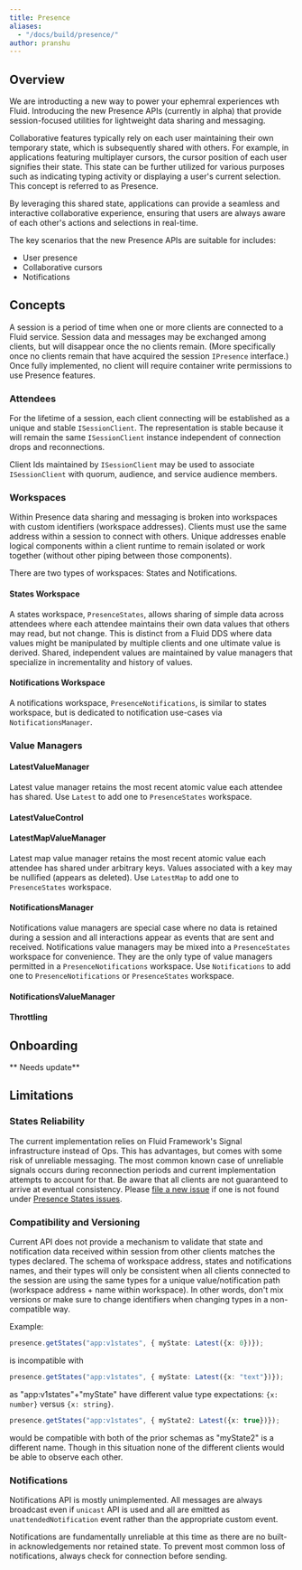 ```yaml
---
title: Presence
aliases:
  - "/docs/build/presence/"
author: pranshu
---
```


## Overview

We are introducting a new way to power your ephemral experiences wth Fluid. Introducing the new Presence APIs (currently in alpha) that provide session-focused utilities for lightweight data sharing and messaging.

Collaborative features typically rely on each user maintaining their own temporary state, which is subsequently shared with others. For example, in applications featuring multiplayer cursors, the cursor position of each user signifies their state. This state can be further utilized for various purposes such as indicating typing activity or displaying a user's current selection. This concept is referred to as Presence.

By leveraging this shared state, applications can provide a seamless and interactive collaborative experience, ensuring that users are always aware of each other's actions and selections in real-time.

The key scenarios that the new Presence APIs are suitable for includes:
- User presence
- Collaborative cursors
- Notifications


## Concepts

A session is a period of time when one or more clients are connected to a Fluid service. Session data and messages may be exchanged among clients, but will disappear once the no clients remain. (More specifically once no clients remain that have acquired the session `IPresence` interface.) Once fully implemented, no client will require container write permissions to use Presence features.

### Attendees

For the lifetime of a session, each client connecting will be established as a unique and stable `ISessionClient`. The representation is stable because it will remain the same `ISessionClient` instance independent of connection drops and reconnections.

Client Ids maintained by `ISessionClient` may be used to associate `ISessionClient` with quorum, audience, and service audience members.

### Workspaces

Within Presence data sharing and messaging is broken into workspaces with custom identifiers (workspace addresses). Clients must use the same address within a session to connect with others. Unique addresses enable logical components within a client runtime to remain isolated or work together (without other piping between those components).

There are two types of workspaces: States and Notifications.

#### States Workspace

A states workspace, `PresenceStates`, allows sharing of simple data across attendees where each attendee maintains their own data values that others may read, but not change. This is distinct from a Fluid DDS where data values might be manipulated by multiple clients and one ultimate value is derived. Shared, independent values are maintained by value managers that specialize in incrementality and history of values.

#### Notifications Workspace

A notifications workspace, `PresenceNotifications`, is similar to states workspace, but is dedicated to notification use-cases via `NotificationsManager`.


### Value Managers

#### LatestValueManager

Latest value manager retains the most recent atomic value each attendee has shared. Use `Latest` to add one to `PresenceStates` workspace.

#### LatestValueControl


#### LatestMapValueManager

Latest map value manager retains the most recent atomic value each attendee has shared under arbitrary keys. Values associated with a key may be nullified (appears as deleted). Use `LatestMap` to add one to `PresenceStates` workspace.

#### NotificationsManager

Notifications value managers are special case where no data is retained during a session and all interactions appear as events that are sent and received. Notifications value managers may be mixed into a `PresenceStates` workspace for convenience. They are the only type of value managers permitted in a `PresenceNotifications` workspace. Use `Notifications` to add one to `PresenceNotifications` or `PresenceStates` workspace.

#### NotificationsValueManager


#### Throttling



## Onboarding

** Needs update**

<!-- While this package is developing as experimental and other Fluid Framework internals are being updated to accommodate it, a temporary Shared Object must be added within container to gain access.

```typescript
import { acquirePresenceViaDataObject, ExperimentalPresenceManager } from "@fluid-experimental/presence";

const containerSchema = {
	initialObjects: {
        presence: ExperimentalPresenceManager
    }
} satisfies ContainerSchema;

const presence = await acquirePresenceViaDataObject(container.initialObjects.presence);
``` -->


## Limitations

### States Reliability

The current implementation relies on Fluid Framework's Signal infrastructure instead of Ops. This has advantages, but comes with some risk of unreliable messaging. The most common known case of unreliable signals occurs during reconnection periods and current implementation attempts to account for that. Be aware that all clients are not guaranteed to arrive at eventual consistency. Please [file a new issue](https://github.com/microsoft/FluidFramework/issues/new?assignees=&labels=bug&projects=&template=bug_report.md&title=Presence:%20States:%20) if one is not found under [Presence States issues](https://github.com/microsoft/FluidFramework/issues?q=is%3Aissue+%22Presence%3A+States%3A%22).

### Compatibility and Versioning

Current API does not provide a mechanism to validate that state and notification data received within session from other clients matches the types declared. The schema of workspace address, states and notifications names, and their types will only be consistent when all clients connected to the session are using the same types for a unique value/notification path (workspace address + name within workspace). In other words, don't mix versions or make sure to change identifiers when changing types in a non-compatible way.

Example:

```typescript
presence.getStates("app:v1states", { myState: Latest({x: 0})});
```
 is incompatible with
```typescript
presence.getStates("app:v1states", { myState: Latest({x: "text"})});
```
as "app:v1states"+"myState" have different value type expectations: `{x: number}` versus `{x: string}`.

```typescript
presence.getStates("app:v1states", { myState2: Latest({x: true})});
```
 would be compatible with both of the prior schemas as "myState2" is a different name. Though in this situation none of the different clients would be able to observe each other.


### Notifications

Notifications API is mostly unimplemented. All messages are always broadcast even if `unicast` API is used and all are emitted as `unattendedNotification` event rather than the appropriate custom event.

Notifications are fundamentally unreliable at this time as there are no built-in acknowledgements nor retained state. To prevent most common loss of notifications, always check for connection before sending.
